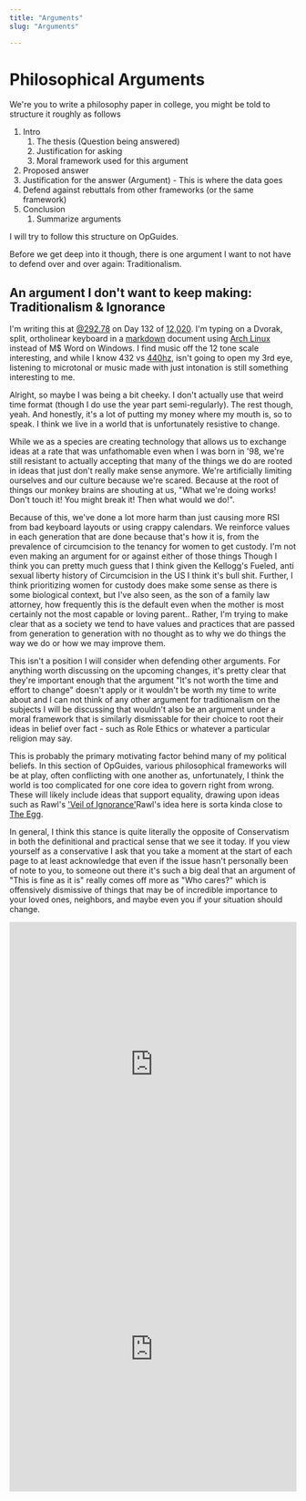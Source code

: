 ```yaml
---
title: "Arguments"
slug: "Arguments"

---
```


# Philosophical Arguments

We're you to write a philosophy paper in college, you might be told to structure it roughly as follows

1. Intro
   1. The thesis (Question being answered)
   2. Justification for asking
   3. Moral framework used for this argument 
2. Proposed answer
3. Justification for the answer (Argument) - This is where the data goes
4. Defend against rebuttals from other frameworks (or the same framework)
5. Conclusion
   1. Summarize arguments

I will try to follow this structure on OpGuides.

Before we get deep into it though, there is one argument I want to not have to defend over and over again: Traditionalism.

## An argument I don't want to keep making: Traditionalism & Ignorance

I'm writing this at [@292.78](https://minkukel.com/en/clocks/swatch-internet-clock/) on Day 132 of [12,020](https://www.youtube.com/watch?v=czgOWmtGVGs). I'm typing on a Dvorak, split, ortholinear keyboard in a [markdown](https://www.markdownguide.org/basic-syntax/) document using [Arch Linux](https://www.archlinux.org/) instead of M$ Word on Windows. I find music off the 12 tone scale interesting, and while I know 432 vs [440hz](https://www.reddit.com/r/AskHistorians/comments/72f7f9/why_was_a_440_as_standard_tuning_included_in_the/), isn't going to open my 3rd eye, listening to microtonal or music made with just intonation is still something interesting to me.

Alright, so maybe I was being a bit cheeky. I don't actually use that weird time format (though I do use the year part semi-regularly). The rest though, yeah. And honestly, it's a lot of putting my money where my mouth is, so to speak. I think we live in a world that is unfortunately resistive to change. 

While we as a species are creating technology that allows us to exchange ideas at a rate that was unfathomable even when I was born in '98, we're still resistant to actually accepting that many of the things we do are rooted in ideas that just don't really make sense anymore. We're artificially limiting ourselves and our culture because we're scared. Because at the root of things our monkey brains are shouting at us, "What we're doing works! Don't touch it! You might break it! Then what would we do!".

Because of this, we've done a lot more harm than just causing more RSI from bad keyboard layouts or using crappy calendars. We reinforce values in each generation that are done because that's how it is, from the prevalence of circumcision to the tenancy for women to get custody. I'm not even making an argument for or against either of those things <footnote>Though I think you can pretty much guess that I think given the Kellogg's Fueled, anti sexual liberty history of Circumcision in the US I think it's bull shit. Further, I think prioritizing women for custody does make some sense as there is some biological context, but I've also seen, as the son of a family law attorney, how frequently this is the default even when the mother is most certainly not the most capable or loving parent.</footnote>. Rather, I'm trying to make clear that as a society we tend to have values and practices that are passed from generation to generation with no thought as to why we do things the way we do or how we may improve them.

This isn't a position I will consider when defending other arguments. For anything worth discussing on the upcoming changes, it's pretty clear that they're important enough that the argument "It's not worth the time and effort to change" doesn't apply or it wouldn't be worth my time to write about and I can not think of any other argument for traditionalism on the subjects I will be discussing that wouldn't also be an argument under a moral framework that is similarly dismissable for their choice to root their ideas in belief over fact - such as Role Ethics or whatever a particular religion may say.

This is probably the primary motivating factor behind many of my political beliefs. In this section of OpGuides, various philosophical frameworks will be at play, often conflicting with one another as, unfortunately, I think the world is too complicated for one core idea to govern right from wrong. These will likely include ideas that support equality, drawing upon ideas such as Rawl's ['Veil of Ignorance'](https://en.wikipedia.org/wiki/Veil_of_ignorance)<footnote>Rawl's idea here is sorta kinda close to <a href="https://www.youtube.com/watch?v=h6fcK_fRYaI">The Egg</a></footnote>.

In general, I think this stance is quite literally the opposite of Conservatism in both the definitional and practical sense that we see it today. If you view yourself as a conservative I ask that you take a moment at the start of each page to at least acknowledge that even if the issue hasn't personally been of note to you, to someone out there it's such a big deal that an argument of "This is fine as it is" really comes off more as "Who cares?" which is offensively dismissive of things that may be of incredible importance to your loved ones, neighbors, and maybe even you if your situation should change.

<iframe width="100%" height="500" src="https://www.youtube.com/embed/ATITdJg7bWI" title="YouTube video player" frameborder="0" allow="accelerometer; autoplay; clipboard-write; encrypted-media; gyroscope; picture-in-picture" allowfullscreen></iframe>

<iframe width="100%" height="500" src="https://www.youtube.com/embed/iJaE_BvLK6U" title="YouTube video player" frameborder="0" allow="accelerometer; autoplay; clipboard-write; encrypted-media; gyroscope; picture-in-picture" allowfullscreen></iframe>
